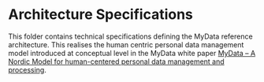 # Architecture Specifications

This folder contains technical specifications defining the MyData reference architecture. This realises the human centric personal data management model introduced at conceptual level in the MyData white paper [MyData – A Nordic Model for human-centered personal data management and processing](http://julkaisut.valtioneuvosto.fi/handle/10024/78439). 
